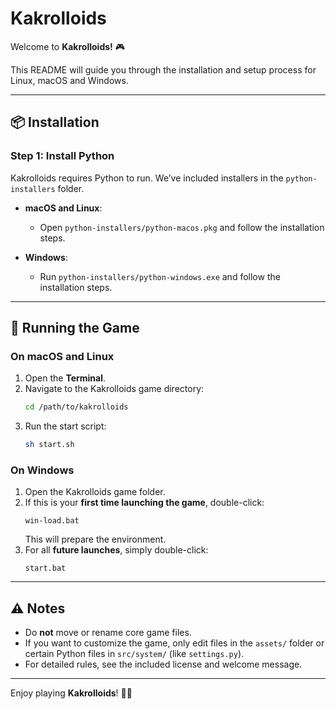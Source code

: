 # Kakrolloids

Welcome to **Kakrolloids!** 🎮  

This README will guide you through the installation and setup process for Linux, macOS and Windows.  

---

## 📦 Installation

### Step 1: Install Python
Kakrolloids requires Python to run. We’ve included installers in the `python-installers` folder.  

- **macOS and Linux**:  
  - Open `python-installers/python-macos.pkg` and follow the installation steps.  

- **Windows**:  
  - Run `python-installers/python-windows.exe` and follow the installation steps.  

---

## 🚀 Running the Game

### On macOS and Linux
1. Open the **Terminal**.  
2. Navigate to the Kakrolloids game directory:  
   ```bash
   cd /path/to/kakrolloids
   ```
3. Run the start script:  
   ```bash
   sh start.sh
   ```

### On Windows
1. Open the Kakrolloids game folder.  
2. If this is your **first time launching the game**, double-click:  
   ```
   win-load.bat
   ```
   This will prepare the environment.  
3. For all **future launches**, simply double-click:  
   ```
   start.bat
   ```

---

## ⚠️ Notes
- Do **not** move or rename core game files.  
- If you want to customize the game, only edit files in the `assets/` folder or certain Python files in `src/system/` (like `settings.py`).  
- For detailed rules, see the included license and welcome message.  

---

Enjoy playing **Kakrolloids**! 🚀✨
